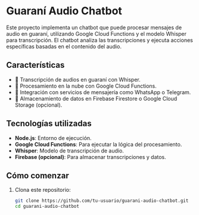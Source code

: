 # Guaraní Audio Chatbot

Este proyecto implementa un chatbot que puede procesar mensajes de audio en guaraní, utilizando Google Cloud Functions y el modelo Whisper para transcripción. El chatbot analiza las transcripciones y ejecuta acciones específicas basadas en el contenido del audio.

## Características
- 🎤 Transcripción de audios en guaraní con Whisper.
- 🚀 Procesamiento en la nube con Google Cloud Functions.
- 🤖 Integración con servicios de mensajería como WhatsApp o Telegram.
- 💾 Almacenamiento de datos en Firebase Firestore o Google Cloud Storage (opcional).

## Tecnologías utilizadas
- **Node.js**: Entorno de ejecución.
- **Google Cloud Functions**: Para ejecutar la lógica del procesamiento.
- **Whisper**: Modelo de transcripción de audio.
- **Firebase (opcional)**: Para almacenar transcripciones y datos.

## Cómo comenzar
1. Clona este repositorio:
   ```bash
   git clone https://github.com/tu-usuario/guarani-audio-chatbot.git
   cd guarani-audio-chatbot
